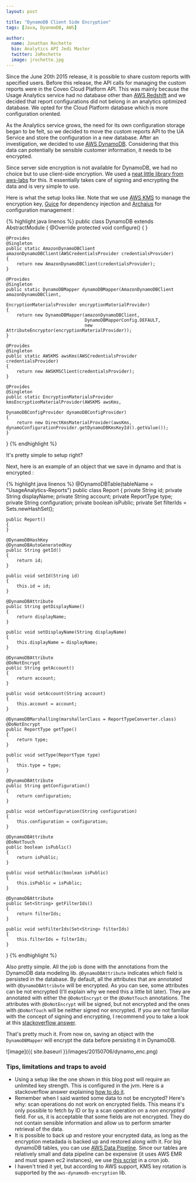 ```yaml
---
layout: post

title: "DynamoDB Client Side Encryption"
tags: [Java, DyanmoDB, AWS]

author:
  name: Jonathan Rochette
  bio: Analytics API Jedi Master
  twitter: JoRochette
  image: jrochette.jpg
---
```


Since the June 20th 2015 release, it is possible to share custom reports with specified users. Before this release, the API calls for managing the custom reports were in the Coveo Cloud Platform API. This was mainly because the Usage Analytics service had no database other than [AWS Redshift](http://aws.amazon.com/redshift/) and we decided that report configurations did not belong in an analytics optimized database. We opted for the Cloud Platform database which is more configuration oriented.

As the Analytics service grows, the need for its own configuration storage began to be felt, so we decided to move the custom reports API to the UA Service and store the configuration in a new database. After an investigation, we decided to use [AWS DynamoDB](http://aws.amazon.com/dynamodb/). Considering that this data can potentially be sensible customer information, it needs to be encrypted.

<!-- more -->

Since server side encryption is not available for DynamoDB, we had no choice but to use client-side encryption. We used a [neat little library from aws-labs](https://github.com/awslabs/aws-dynamodb-encryption-java) for this. It essentially takes care of signing and encrypting the data and is very simple to use.

Here is what the setup looks like. Note that we use [AWS KMS](http://aws.amazon.com/kms/) to manage the encryption key, [Guice](https://github.com/google/guice) for dependency injection and [Archaius](https://github.com/Netflix/archaius) for configuration management : 

{% highlight java linenos %}
public class DynamoDB extends AbstractModule
{
    @Override
    protected void configure()
    {
    }

    @Provides
    @Singleton
    public static AmazonDynamoDBClient amazonDynamoDBClient(AWSCredentialsProvider credentialsProvider)
    {
        return new AmazonDynamoDBClient(credentialsProvider);
    }

    @Provides
    @Singleton
    public static DynamoDBMapper dynamoDBMapper(AmazonDynamoDBClient amazonDynamoDBClient,
                                                EncryptionMaterialsProvider encryptionMaterialProvider)
    {
        return new DynamoDBMapper(amazonDynamoDBClient,
                                  DynamoDBMapperConfig.DEFAULT,
                                  new AttributeEncryptor(encryptionMaterialProvider));
    }

    @Provides
    @Singleton
    public static AWSKMS awsKms(AWSCredentialsProvider credentialsProvider)
    {
        return new AWSKMSClient(credentialsProvider);
    }

    @Provides
    @Singleton
    public static EncryptionMaterialsProvider kmsEncryptionMaterialProvider(AWSKMS awsKms,
                                                                            DynamoDBConfigProvider dynamoDBConfigProvider)
    {
        return new DirectKmsMaterialProvider(awsKms, dynamoConfigurationProvider.getDynamoDBKmsKeyId().getValue());
    }
}
{% endhighlight %}

It's pretty simple to setup right?

Next, here is an example of an object that we save in dynamo and that is encrypted : 

{% highlight java linenos %}
@DynamoDBTable(tableName = "UsageAnalytics-Reports")
public class Report
{
    private String id;
    private String displayName;
    private String account;
    private ReportType type;
    private String configuration;
    private boolean isPublic;
    private Set<String> filterIds = Sets.newHashSet();

    public Report()
    {
    }

    @DynamoDBHashKey
    @DynamoDBAutoGeneratedKey
    public String getId()
    {
        return id;
    }

    public void setId(String id)
    {
        this.id = id;
    }

    @DynamoDBAttribute
    public String getDisplayName()
    {
        return displayName;
    }

    public void setDisplayName(String displayName)
    {
        this.displayName = displayName;
    }

    @DynamoDBAttribute
    @DoNotEncrypt
    public String getAccount()
    {
        return account;
    }

    public void setAccount(String account)
    {
        this.account = account;
    }

    @DynamoDBMarshalling(marshallerClass = ReportTypeConverter.class)
    @DoNotEncrypt
    public ReportType getType()
    {
        return type;
    }

    public void setType(ReportType type)
    {
        this.type = type;
    }

    @DynamoDBAttribute
    public String getConfiguration()
    {
        return configuration;
    }

    public void setConfiguration(String configuration)
    {
        this.configuration = configuration;
    }

    @DynamoDBAttribute
    @DoNotTouch
    public boolean isPublic()
    {
        return isPublic;
    }

    public void setPublic(boolean isPublic)
    {
        this.isPublic = isPublic;
    }

    @DynamoDBAttribute
    public Set<String> getFilterIds()
    {
        return filterIds;
    }

    public void setFilterIds(Set<String> filterIds)
    {
        this.filterIds = filterIds;
    }
}
{% endhighlight %}

Also pretty simple. All the job is done with the annotations from the DynamoDB data modeling lib. `@DynamoDBAttribute` indicates which field is persisted in the database. By default, all the attributes that are annotated with `@DynamoDBAttribute` will be encrypted. As you can see, some attributes can be not encrypted (I'll explain why we need this a little bit later).
They are annotated with either the `@DoNotEncrypt` or the `@DoNotTouch` annotations. The attributes with `@DoNotEncrypt` will be signed, but not encrypted and the ones with `@DoNotTouch` will be neither signed nor encrypted. If you are not familiar with the concept of signing and encrypting, I recommend you to take a look at this [stackoverflow answer](http://stackoverflow.com/a/454069/1546324).

That's pretty much it. From now on, saving an object with the `DynamoDBMapper` will encrypt the data before persisting it in DynamoDB. 

![image]({{ site.baseurl }}/images/20150706/dynamo_enc.png)

### Tips, limitations and traps to avoid ###

- Using a setup like the one shown in this blog post will require an unlimited key strength. This is configured in the jvm. Here is a stackoverflow answer explaining [how to do it](http://stackoverflow.com/questions/6481627/java-security-illegal-key-size-or-default-parameters).
- Remember when I said wanted some data to not be encrypted? Here's why: scan operations do not work on encrypted fields. This means it's only possible to fetch by ID or by a scan operation on a *non encrypted* field. For us, it is acceptable that some fields are not encrypted. They do not contain sensible information and allow us to perform smarter retrieval of the data.
- It is possible to back up and restore your encrypted data, as long as the encryption metadada is backed up and restored along with it. For big dynamoDB tables, you can use [AWS Data Pipeline](http://aws.amazon.com/datapipeline/). Since our tables are relatively small and data pipeline can be expensive (it uses AWS EMR and must spawn ec2 instances), we use [this script](https://github.com/bchew/dynamodump) in a cron job.
- I haven't tried it yet, but according to AWS support, KMS key rotation is supported by the `aws-dynamodb-encryption` lib.


